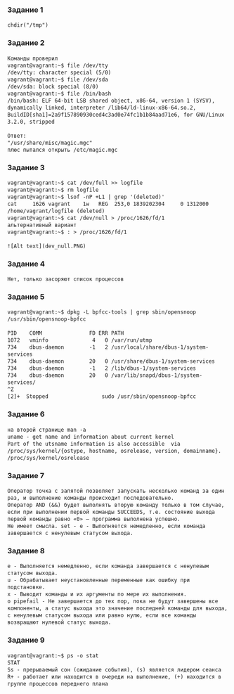 ### Задание 1 ###
    chdir("/tmp") 
### Задание 2 ###
    Команды проверил
    vagrant@vagrant:~$ file /dev/tty
    /dev/tty: character special (5/0)
    vagrant@vagrant:~$ file /dev/sda
    /dev/sda: block special (8/0)
    vagrant@vagrant:~$ file /bin/bash
    /bin/bash: ELF 64-bit LSB shared object, x86-64, version 1 (SYSV), dynamically linked, interpreter /lib64/ld-linux-x86-64.so.2, BuildID[sha1]=2a9f157890930ced4c3ad0e74fc1b1b84aad71e6, for GNU/Linux 3.2.0, stripped
    
    Ответ:
    "/usr/share/misc/magic.mgc"
    плюс пытался открыть /etc/magic.mgc
### Задание 3 ###
    vagrant@vagrant:~$ cat /dev/full >> logfile
    vagrant@vagrant:~$ rm logfile
    vagrant@vagrant:~$ lsof -nP +L1 | grep '(deleted)'
    cat     1626 vagrant    1w   REG  253,0 1839202304     0 1312000 /home/vagrant/logfile (deleted)
    vagrant@vagrant:~$ cat /dev/null > /proc/1626/fd/1
    альтернативный вариант 
    vagrant@vagrant:~$ : > /proc/1626/fd/1

    ![Alt text](dev_null.PNG)
    
### Задание 4 ###
    Нет, только засоряют список процессов
### Задание 5 ###
    vagrant@vagrant:~$ dpkg -L bpfcc-tools | grep sbin/opensnoop
    /usr/sbin/opensnoop-bpfcc

    PID    COMM               FD ERR PATH
    1072   vminfo              4   0 /var/run/utmp
    734    dbus-daemon        -1   2 /usr/local/share/dbus-1/system-services
    734    dbus-daemon        20   0 /usr/share/dbus-1/system-services
    734    dbus-daemon        -1   2 /lib/dbus-1/system-services
    734    dbus-daemon        20   0 /var/lib/snapd/dbus-1/system-services/
    ^Z
    [2]+  Stopped                 sudo /usr/sbin/opensnoop-bpfcc
### Задание 6 ###
    на второй странице man -a 
    uname - get name and information about current kernel
    Part of the utsname information is also accessible  via  /proc/sys/kernel/{ostype, hostname, osrelease, version, domainname}.
    /proc/sys/kernel/osrelease
### Задание 7 ###
    Оператор точка с запятой позволяет запускать несколько команд за один раз, и выполнение команды происходит последовательно.
    Оператор AND (&&) будет выполнять вторую команду только в том случае, если при выполнении первой команды SUCCEEDS, т.е. состояние выхода первой команды равно «0» — программа выполнена успешно.
    Не имеет смысла. set - e - Выполняется немедленно, если команда завершается с ненулевым статусом выхода.
### Задание 8 ###
    e - Выполняется немедленно, если команда завершается с ненулевым статусом выхода.
    u - Обрабатывает неустановленные переменные как ошибку при подстановке.
    x - Выводит команды и их аргументы по мере их выполнения.
    o pipefail - Не завершается до тех пор, пока не будут завершены все компоненты, а статус выхода это значение последней команды для выхода, с ненулевым статусом выхода или равно нулю, если все команды возвращают нулевой статус выхода.
### Задание 9 ###
    vagrant@vagrant:~$ ps -o stat
    STAT
    Ss - прерываемый сон (ожидание события), (s) является лидером сеанса
    R+ - работает или находится в очереди на выполнение, (+) находится в группе процессов переднего плана

    
